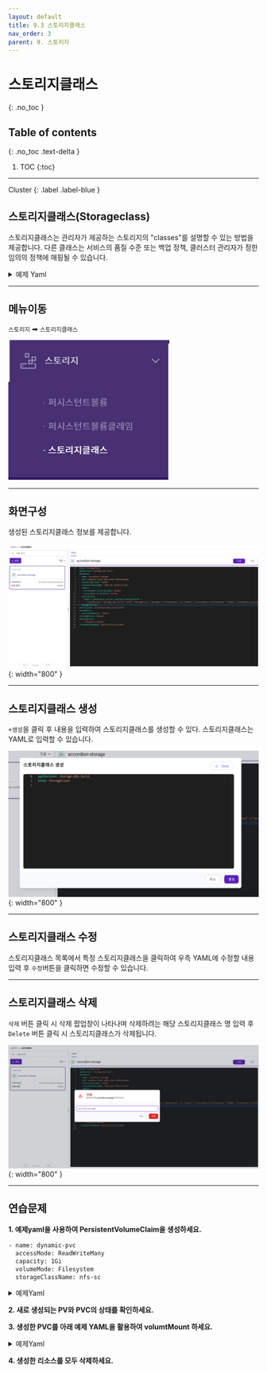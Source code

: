 ```yaml
---
layout: default
title: 9.3 스토리지클래스
nav_order: 3
parent: 9. 스토리지
---
```


# 스토리지클래스
{: .no_toc }

## Table of contents
{: .no_toc .text-delta }

1. TOC
{:toc}

---

<div class="code-example" markdown="1">
Cluster
{: .label .label-blue }
</div>

## 스토리지클래스(Storageclass)
스토리지클래스는 관리자가 제공하는 스토리지의 "classes"를 설명할 수 있는 방법을 제공합니다. 
다른 클래스는 서비스의 품질 수준 또는 백업 정책, 클러스터 관리자가 정한 임의의 정책에 매핑될 수 있습니다.

<details>
<summary>예제 Yaml</summary>
  
{% highlight yaml %}

apiVersion: storage.k8s.io/v1
kind: StorageClass
metadata:
  name: standard
provisioner: kubernetes.io/aws-ebs
parameters:
  type: gp2
reclaimPolicy: Retain
allowVolumeExpansion: true
mountOptions:
  - debug
volumeBindingMode: Immediate

{% endhighlight %}
   
</details>

---
## 메뉴이동
`스토리지` ➡ `스토리지클래스`

![storage-003.png](/assets/images/storage/storage-003.png)

---

## 화면구성
생성된 스토리지클래스 정보를 제공합니다.

![storage-008.png](/assets/images/storage/storage-008.png){: width="800" }

---

## 스토리지클래스 생성
`+생성`을 클릭 후 내용을 입력하여 스토리지클래스를 생성할 수 있다. 스토리지클래스는 YAML로 입력할 수 있습니다.

![storage-009.png](/assets/images/storage/storage-009.png){: width="800" }

---

## 스토리지클래스 수정
스토리지클래스 목록에서 특정 스토리지클래스을 클릭하여 우측 YAML에 수정할 내용 입력 후 `수정`버튼을 클릭하면 수정할 수 있습니다.

---

## 스토리지클래스 삭제
`삭제` 버튼 클릭 시 삭제 팝업창이 나타나며 삭제하려는 해당 스토리지클래스 명 입력 후 `Delete` 버튼 클릭 시 스토리지클래스가 삭제됩니다.

![storageclass-delete.png](/assets/images/storage/storageclass-delete.png){: width="800" }


---
## 연습문제

**1. 예제yaml을 사용하여 PersistentVolumeClaim을 생성하세요.**

```
- name: dynamic-pvc
  accessMode: ReadWriteMany
  capacity: 1Gi
  volumeMode: Filesystem
  storageClassName: nfs-sc
```

<details>
<summary>예제Yaml</summary>
  
{% highlight yaml %}
---
kind: PersistentVolumeClaim
apiVersion: v1
metadata:
  name: dynamic-pvc
spec:
  accessModes:
    - ReadWriteMany
  resources:
    requests:
      storage: 1Gi
  volumeMode: Filesystem
  storageClassName: nfs-sc

{% endhighlight %}
   
</details>

**2. 새로 생성되는 PV와 PVC의 상태를 확인하세요.**

**3. 생성한 PVC를 아래 예제 YAML을 활용하여 volumtMount 하세요.**

<details>
<summary>예제Yaml</summary>
  
{% highlight yaml %}
---
apiVersion: v1
kind: Pod
metadata:
  labels:
    app: nginx
  name: nginx
spec:
  containers:
  - image: nginx:latest
    imagePullPolicy: Always
    name: nginx
    resources: {}
    volumeMounts:
    - name: nginx-data
      mountPath: /usr/share/nginx/html
  volumes:
  - name: nginx-data
    persistentVolumeClaim:
      claimName: dynamic-pvc

{% endhighlight %}
   
</details>


**4. 생성한 리소스를 모두 삭제하세요.**